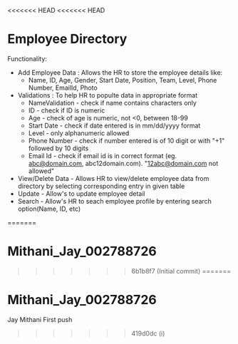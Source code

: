 <<<<<<< HEAD
<<<<<<< HEAD
# Employee Directory
Functionality:
* Add Employee Data : Allows the HR to store the employee details like:
    * Name, ID, Age, Gender, Start Date, Position, Team, Level, Phone Number, EmailId, Photo
* Validations : To help HR to populte data in appropriate format
    * NameValidation - check if name contains characters only
    * ID - check if ID is numeric
    * Age - check of age is numeric, not <0, between 18-99
    * Start Date - check if date entered is in mm/dd/yyyy format
    * Level - only alphanumeric allowed
    * Phone Number -  check if number entered is of 10 digit or with "+1" followed by 10 digits
    * Email Id - check if email id is in correct format (eg. abc@domain.com, abc12domain.com). "12abc@domain.com not allowed"
* View/Delete Data - Allows HR to view/delete employee data from directory by selecting corresponding entry in given table
* Update - Allow's to update employee detail
* Search - Allow's HR to seach employee profile by entering search option(Name, ID, etc)
  
  
=======
# Mithani_Jay_002788726
>>>>>>> 6b1b8f7 (Initial commit)
=======
# Mithani_Jay_002788726
Jay Mithani First push 
>>>>>>> 419d0dc (i)
